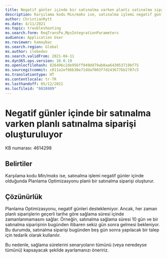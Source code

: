 ```yaml
---
title: Negatif günler içinde bir satınalma varken planlı satınalma siparişi oluşturuluyor
description: Karşılama kodu Min/maks ise, satınalma işlemi negatif günler içinde olduğunda Planlama Optimizasyonu planlı bir satınalma siparişi oluşturur.
author: ChristianRytt
ms.date: 4/11/2021
ms.topic: troubleshooting
ms.search.form: ReqTransPo,MpsIntegrationParameters
audience: Application User
ms.reviewer: kamaybac
ms.search.region: Global
ms.author: ilebedev
ms.search.validFrom: 2021-04-11
ms.dyn365.ops.version: 10.0.19
ms.openlocfilehash: 826496c2de956ff949dd79ab8aa643053719bf75
ms.sourcegitcommit: c011a2ef66b38e71ddaf003f7d243677bb2707c5
ms.translationtype: HT
ms.contentlocale: tr-TR
ms.lasthandoff: 05/12/2021
ms.locfileid: "6026989"
---
```

# <a name="planned-purchase-order-is-created-when-a-purchase-exists-within-negative-days"></a>Negatif günler içinde bir satınalma varken planlı satınalma siparişi oluşturuluyor

KB numarası: 4614298

## <a name="symptoms"></a>Belirtiler

Karşılama kodu *Min/maks* ise, satınalma işlemi negatif günler içinde olduğunda Planlama Optimizasyonu planlı bir satınalma siparişi oluşturur.

## <a name="resolution"></a>Çözünürlük

Planlama Optimizasyonu, negatif günleri desteklemiyor. Ancak, her zaman planlı siparişlerin geçerli tarihe göre sağlama süresi içinde zamanlanmamasını sağlar. Örneğin, satınalma sağlama süresi 10 gün ve bir satınalma siparişinin bugünden itibaren sekiz gün sonra gelmesi bekleniyor. Bu durumda, satınalma siparişi bugünden beş gün sonra yapılacak bir talep için tedarik olarak kullanılır.

Bu nedenle, sağlama sürelerini senaryoların tümünü (veya neredeyse tümünü) kapsayacak şekilde ayarlamanızı öneririz.
